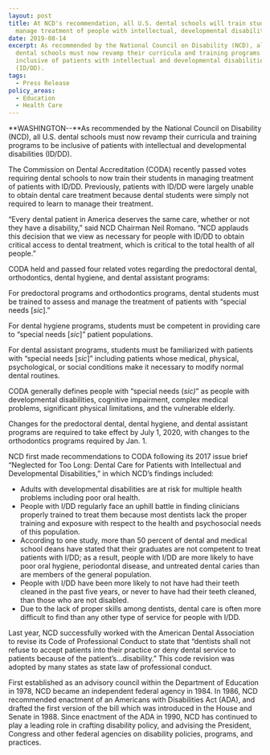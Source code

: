 ```yaml
---
layout: post
title: At NCD's recommendation, all U.S. dental schools will train students to
  manage treatment of people with intellectual, developmental disabilities
date: 2019-08-14
excerpt: As recommended by the National Council on Disability (NCD), all U.S.
  dental schools must now revamp their curricula and training programs to be
  inclusive of patients with intellectual and developmental disabilities
  (ID/DD).
tags:
  - Press Release
policy_areas:
  - Education
  - Health Care
---
```


**WASHINGTON--**As recommended by the National Council on Disability (NCD), all U.S. dental schools must now revamp their curricula and training programs to be inclusive of patients with intellectual and developmental disabilities (ID/DD).

The Commission on Dental Accreditation (CODA) recently passed votes requiring dental schools to now train their students in managing treatment of patients with ID/DD. Previously, patients with ID/DD were largely unable to obtain dental care treatment because dental students were simply not required to learn to manage their treatment.

“Every dental patient in America deserves the same care, whether or not they have a disability,” said NCD Chairman Neil Romano. “NCD applauds this decision that we view as necessary for people with ID/DD to obtain critical access to dental treatment, which is critical to the total health of all people.”

CODA held and passed four related votes regarding the predoctoral dental, orthodontics, dental hygiene, and dental assistant programs:

For predoctoral programs and orthodontics programs, dental students must be trained to assess and manage the treatment of patients with “special needs [*sic*].”

For dental hygiene programs, students must be competent in providing care to “special needs [*sic*]” patient populations.

For dental assistant programs, students must be familiarized with patients with “special needs [*sic*]” including patients whose medical, physical, psychological, or social conditions make it necessary to modify normal dental routines.

CODA generally defines people with “special needs (_sic)_” as people with developmental disabilities, cognitive impairment, complex medical problems, significant physical limitations, and the vulnerable elderly.

Changes for the predoctoral dental, dental hygiene, and dental assistant programs are required to take effect by July 1, 2020, with changes to the orthodontics programs required by Jan. 1.

NCD first made recommendations to CODA following its 2017 issue brief “Neglected for Too Long: Dental Care for Patients with Intellectual and Developmental Disabilities,” in which NCD’s findings included:

- Adults with developmental disabilities are at risk for multiple health problems including poor oral health.
- People with I/DD regularly face an uphill battle in finding clinicians properly trained to treat them because most dentists lack the proper training and exposure with respect to the health and psychosocial needs of this population.
- According to one study, more than 50 percent of dental and medical school deans have stated that their graduates are not competent to treat patients with I/DD; as a result, people with I/DD are more likely to have poor oral hygiene, periodontal disease, and untreated dental caries than are members of the general population.
- People with I/DD have been more likely to not have had their teeth cleaned in the past five years, or never to have had their teeth cleaned, than those who are not disabled.
- Due to the lack of proper skills among dentists, dental care is often more difficult to find than any other type of service for people with I/DD.

Last year, NCD successfully worked with the American Dental Association to revise its Code of Professional Conduct to state that “dentists shall not refuse to accept patients into their practice or deny dental service to patients because of the patient’s…disability.” This code revision was adopted by many states as state law of professional conduct.

First established as an advisory council within the Department of Education in 1978, NCD became an independent federal agency in 1984. In 1986, NCD recommended enactment of an Americans with Disabilities Act (ADA), and drafted the first version of the bill which was introduced in the House and Senate in 1988. Since enactment of the ADA in 1990, NCD has continued to play a leading role in crafting disability policy, and advising the President, Congress and other federal agencies on disability policies, programs, and practices.
